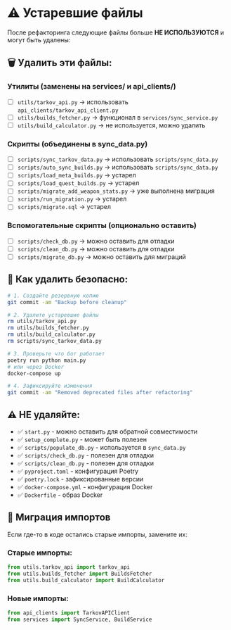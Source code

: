 # ⚠️ Устаревшие файлы

После рефакторинга следующие файлы больше **НЕ ИСПОЛЬЗУЮТСЯ** и могут быть удалены:

## 🗑️ Удалить эти файлы:

### Утилиты (заменены на services/ и api_clients/)
- [ ] `utils/tarkov_api.py` → использовать `api_clients/tarkov_api_client.py`
- [ ] `utils/builds_fetcher.py` → функционал в `services/sync_service.py`
- [ ] `utils/build_calculator.py` → не используется, можно удалить

### Скрипты (объединены в sync_data.py)
- [ ] `scripts/sync_tarkov_data.py` → использовать `scripts/sync_data.py`
- [ ] `scripts/auto_sync_builds.py` → использовать `scripts/sync_data.py`
- [ ] `scripts/load_meta_builds.py` → устарел
- [ ] `scripts/load_quest_builds.py` → устарел
- [ ] `scripts/migrate_add_weapon_stats.py` → уже выполнена миграция
- [ ] `scripts/run_migration.py` → устарел
- [ ] `scripts/migrate.sql` → устарел

### Вспомогательные скрипты (опционально оставить)
- [ ] `scripts/check_db.py` → можно оставить для отладки
- [ ] `scripts/clean_db.py` → можно оставить для отладки
- [ ] `scripts/migrate_db.py` → можно оставить для миграций

## 📝 Как удалить безопасно:

```bash
# 1. Создайте резервную копию
git commit -am "Backup before cleanup"

# 2. Удалите устаревшие файлы
rm utils/tarkov_api.py
rm utils/builds_fetcher.py
rm utils/build_calculator.py
rm scripts/sync_tarkov_data.py

# 3. Проверьте что бот работает
poetry run python main.py
# или через Docker
docker-compose up

# 4. Зафиксируйте изменения
git commit -am "Removed deprecated files after refactoring"
```

## ⚠️ НЕ удаляйте:

- ✅ `start.py` - можно оставить для обратной совместимости
- ✅ `setup_complete.py` - может быть полезен
- ✅ `scripts/populate_db.py` - используется в `sync_data.py`
- ✅ `scripts/check_db.py` - полезен для отладки
- ✅ `scripts/clean_db.py` - полезен для отладки
- ✅ `pyproject.toml` - конфигурация Poetry
- ✅ `poetry.lock` - зафиксированные версии
- ✅ `docker-compose.yml` - конфигурация Docker
- ✅ `Dockerfile` - образ Docker

## 🔄 Миграция импортов

Если где-то в коде остались старые импорты, замените их:

### Старые импорты:
```python
from utils.tarkov_api import tarkov_api
from utils.builds_fetcher import BuildsFetcher
from utils.build_calculator import BuildCalculator
```

### Новые импорты:
```python
from api_clients import TarkovAPIClient
from services import SyncService, BuildService
```
